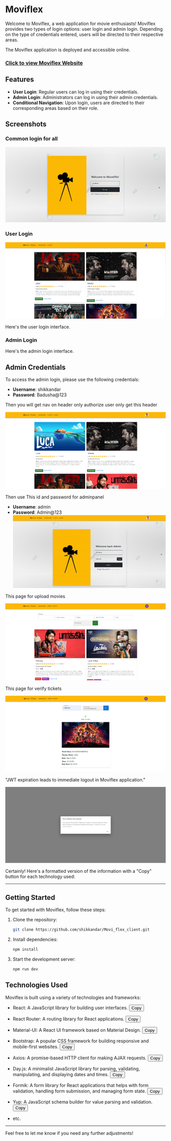 # Moviflex

Welcome to Moviflex, a web application for movie enthusiasts! Moviflex provides two types of login options: user login and admin login. Depending on the type of credentials entered, users will be directed to their respective areas.

The Moviflex application is deployed and accessible online. 

### [Click to view Moviflex Website](https://shik-movi-flex.netlify.app)

## Features

- **User Login**: Regular users can log in using their credentials.
- **Admin Login**: Administrators can log in using their admin credentials.
- **Conditional Navigation**: Upon login, users are directed to their corresponding areas based on their role.

## Screenshots
### Common login for all
![User Login](/src/assets/screenShot/login.png)


### User Login
![User Login](/src/assets/screenShot/userLogin.png)

Here's the user login interface.

### Admin Login
Here's the admin login interface.

## Admin Credentials

To access the admin login, please use the following credentials:
- **Username**: shikkandar
- **Password**: Badusha@123

Then you will get nav on header only authorize user only get this header

![Admin Login](/src/assets/screenShot/adminlogin.png)


Then use This id and password for adminpanel
- **Username**: admin
- **Password**: Admin@123 
![Admin Login](/src/assets/screenShot/admin.png)


This page for upload movies

![Upload Movies](/src/assets/screenShot/uploadfile.png)


This page for verify tickets

![Upload Movies](/src/assets/screenShot/verifivation.png)


"JWT expiration leads to immediate logout in Moviflex application."

![Upload Movies](/src/assets/screenShot/sesstion.png)

Certainly! Here's a formatted version of the information with a "Copy" button for each technology used:

---

## Getting Started

To get started with Moviflex, follow these steps:

1. Clone the repository:
   ```bash
   git clone https://github.com/shikkandar/Movi_flex_client.git
   ```

2. Install dependencies:
   ```bash
   npm install
   ```

3. Start the development server:
   ```bash
   npm run dev
   ```

## Technologies Used

Moviflex is built using a variety of technologies and frameworks:

- React: A JavaScript library for building user interfaces.
  <button class="copy-button" data-clipboard-text="React: A JavaScript library for building user interfaces.">Copy</button>

- React Router: A routing library for React applications.
  <button class="copy-button" data-clipboard-text="React Router: A routing library for React applications.">Copy</button>

- Material-UI: A React UI framework based on Material Design.
  <button class="copy-button" data-clipboard-text="Material-UI: A React UI framework based on Material Design.">Copy</button>

- Bootstrap: A popular CSS framework for building responsive and mobile-first websites.
  <button class="copy-button" data-clipboard-text="Bootstrap: A popular CSS framework for building responsive and mobile-first websites.">Copy</button>

- Axios: A promise-based HTTP client for making AJAX requests.
  <button class="copy-button" data-clipboard-text="Axios: A promise-based HTTP client for making AJAX requests.">Copy</button>

- Day.js: A minimalist JavaScript library for parsing, validating, manipulating, and displaying dates and times.
  <button class="copy-button" data-clipboard-text="Day.js: A minimalist JavaScript library for parsing, validating, manipulating, and displaying dates and times.">Copy</button>

- Formik: A form library for React applications that helps with form validation, handling form submission, and managing form state.
  <button class="copy-button" data-clipboard-text="Formik: A form library for React applications that helps with form validation, handling form submission, and managing form state.">Copy</button>

- Yup: A JavaScript schema builder for value parsing and validation.
  <button class="copy-button" data-clipboard-text="Yup: A JavaScript schema builder for value parsing and validation.">Copy</button>

- etc.

---

Feel free to let me know if you need any further adjustments!